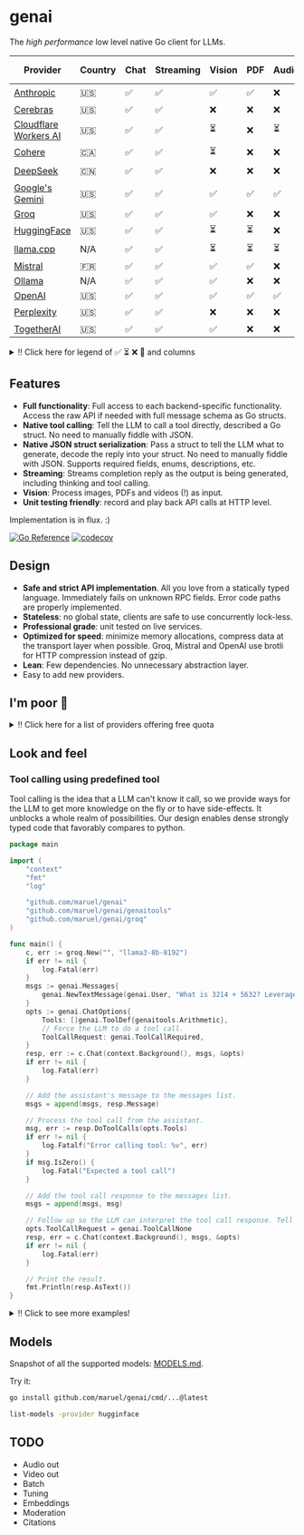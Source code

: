 # genai

The _high performance_ low level native Go client for LLMs.

| Provider                                                    | Country | Chat | Streaming | Vision | PDF | Audio | Video | JSON output | JSON schema | Seed | Tools | Caching |
| ----------------------------------------------------------- | ------- | ---- | --------- | ------ | --- | ----- | ----- | ----------- | ----------- | ---- | ----- | ------- |
| [Anthropic](https://console.anthropic.com/settings/billing) | 🇺🇸      | ✅   | ✅        | ✅     | ✅  | ❌    | ❌    | ❌          | ❌          | ❌   | ✅    | ⏳      |
| [Cerebras](https://cloud.cerebras.ai)                       | 🇺🇸      | ✅   | ✅        | ❌     | ❌  | ❌    | ❌    | ✅          | ✅          | ✅   | ✅    | ❌      |
| [Cloudflare Workers AI](https://dash.cloudflare.com)        | 🇺🇸      | ✅   | ✅        | ⏳     | ❌  | ⏳    | ❌    | ✅          | ✅          | ✅   | ✅    | ❌      |
| [Cohere](https://dashboard.cohere.com/billing)              | 🇨🇦      | ✅   | ✅        | ⏳     | ❌  | ❌    | ❌    | ✅          | ✅          | ✅   | ✅    | ❌      |
| [DeepSeek](https://platform.deepseek.com)                   | 🇨🇳      | ✅   | ✅        | ❌     | ❌  | ❌    | ❌    | ✅          | ❌          | ❌   | ✅    | ⏳      |
| [Google's Gemini](http://aistudio.google.com)               | 🇺🇸      | ✅   | ✅        | ✅     | ✅  | ✅    | ✅    | ✅          | ✅          | ✅   | ✅    | ✅      |
| [Groq](https://console.groq.com/dashboard/usage)            | 🇺🇸      | ✅   | ✅        | ✅     | ❌  | ❌    | ❌    | ✅          | ❌          | ✅   | ✅    | ❌      |
| [HuggingFace](https://huggingface.co/settings/billing)      | 🇺🇸      | ✅   | ✅        | ⏳     | ⏳  | ❌    | ❌    | ⏳          | ⏳          | ✅   | ✅    | ❌      |
| [llama.cpp](https://github.com/ggml-org/llama.cpp)          | N/A     | ✅   | ✅        | ⏳     | ⏳  | ⏳    | ⏳    | ⏳          | ⏳          | ✅   | ⏳    | 🔁      |
| [Mistral](https://console.mistral.ai/usage)                 | 🇫🇷      | ✅   | ✅        | ✅     | ✅  | ❌    | ❌    | ✅          | ✅          | ✅   | ✅    | ❌      |
| [Ollama](https://ollama.com/)                               | N/A     | ✅   | ✅        | ✅     | ❌  | ❌    | ❌    | ❌          | ✅          | ✅   | ✅    | 🔁      |
| [OpenAI](https://platform.openai.com/usage)                 | 🇺🇸      | ✅   | ✅        | ✅     | ✅  | ✅    | ❌    | ✅          | ✅          | ✅   | ✅    | [🔁](https://platform.openai.com/docs/guides/prompt-caching) |
| [Perplexity](https://www.perplexity.ai/settings/api)        | 🇺🇸      | ✅   | ✅        | ❌     | ❌  | ❌    | ❌    | ❌          | ⏳          | ❌   | ❌    | ❌      |
| [TogetherAI](https://api.together.ai/settings/billing)      | 🇺🇸      | ✅   | ✅        | ✅     | ❌  | ❌    | ✅    | ✅          | ✅          | ✅   | ✅    | ❌      |

<details>
  <summary>‼️ Click here for legend of ✅ ⏳ ❌ 🔁 and columns</summary>

- ✅ Implemented
- ⏳ To be implemented
- ❌ Not supported
- 🔁 Implicitly supported
- Streaming: chat streaming
- Vision: ability to process an image as input; most providers support PNG, JPG, WEBP and non-animated GIF
- Video: ability to process a video (e.g. MP4) as input.
- PDF: ability to process a PDF as input, possibly with OCR
- JSON output/schema: ability to output JSON in free form or with a schema
- Seed: deterministic seed for reproducibility
- Tools: tool calling

</details>


## Features

- **Full functionality**: Full access to each backend-specific functionality.
  Access the raw API if needed with full message schema as Go structs.
- **Native tool calling**: Tell the LLM to call a tool directly, described a Go
  struct. No need to manually fiddle with JSON.
- **Native JSON struct serialization**: Pass a struct to tell the LLM what to
  generate, decode the reply into your struct. No need to manually fiddle with
  JSON. Supports required fields, enums, descriptions, etc.
- **Streaming**: Streams completion reply as the output is being generated, including thinking and tool
  calling.
- **Vision**: Process images, PDFs and videos (!) as input.
- **Unit testing friendly**: record and play back API calls at HTTP level.

Implementation is in flux. :)

[![Go Reference](https://pkg.go.dev/badge/github.com/maruel/genai/.svg)](https://pkg.go.dev/github.com/maruel/genai/)
[![codecov](https://codecov.io/gh/maruel/genai/graph/badge.svg?token=VLBH363B6N)](https://codecov.io/gh/maruel/genai)

## Design

- **Safe and strict API implementation**. All you love from a statically typed
  language. Immediately fails on unknown RPC fields. Error code paths are
  properly implemented.
- **Stateless**: no global state, clients are safe to use concurrently lock-less.
- **Professional grade**: unit tested on live services.
- **Optimized for speed**: minimize memory allocations, compress data at the
  transport layer when possible. Groq, Mistral and OpenAI use brotli for HTTP compression instead of gzip.
- **Lean**: Few dependencies. No unnecessary abstraction layer.
- Easy to add new providers.


## I'm poor 💸

<details>
  <summary>‼️ Click here for a list of providers offering free quota</summary>

As of May 2025, the following services offer a free tier (other limits
apply):

- [Cerebras](https://cerebras.ai/inference) has unspecified "generous" free tier
- [Cloudflare Workers AI](https://developers.cloudflare.com/workers-ai/platform/pricing/) about 10k tokens/day
- [Cohere](https://docs.cohere.com/docs/rate-limits) (1000 RPCs/month)
- [Google's Gemini](https://ai.google.dev/gemini-api/docs/rate-limits) 0.25qps, 1m tokens/month
- [Groq](https://console.groq.com/docs/rate-limits) 0.5qps, 500k tokens/day
- [HuggingFace](https://huggingface.co/docs/api-inference/pricing) 10¢/month
- [Mistral](https://help.mistral.ai/en/articles/225174-what-are-the-limits-of-the-free-tier) 1qps, 1B tokens/month
- [Together.AI](https://api.together.ai/settings/plans) provides many models for free at 1qps
- Running [Ollama](https://ollama.com/) or [llama.cpp](https://github.com/ggml-org/llama.cpp) locally is free. :)

</details>


## Look and feel


### Tool calling using predefined tool

Tool calling is the idea that a LLM can't know it call, so we provide ways for the LLM to get more knowledge
on the fly or to have side-effects. It unblocks a whole realm of possibilities. Our design enables dense
strongly typed code that favorably compares to python.

```go
package main

import (
	"context"
	"fmt"
	"log"

	"github.com/maruel/genai"
	"github.com/maruel/genai/genaitools"
	"github.com/maruel/genai/groq"
)

func main() {
	c, err := groq.New("", "llama3-8b-8192")
	if err != nil {
		log.Fatal(err)
	}
	msgs := genai.Messages{
		genai.NewTextMessage(genai.User, "What is 3214 + 5632? Leverage the tool available to you to tell me the answer. Do not explain. Be terse. Include only the answer."),
	}
	opts := genai.ChatOptions{
		Tools: []genai.ToolDef{genaitools.Arithmetic},
		// Force the LLM to do a tool call.
		ToolCallRequest: genai.ToolCallRequired,
	}
	resp, err := c.Chat(context.Background(), msgs, &opts)
	if err != nil {
		log.Fatal(err)
	}

	// Add the assistant's message to the messages list.
	msgs = append(msgs, resp.Message)

	// Process the tool call from the assistant.
	msg, err := resp.DoToolCalls(opts.Tools)
	if err != nil {
		log.Fatalf("Error calling tool: %v", err)
	}
	if msg.IsZero() {
		log.Fatal("Expected a tool call")
	}

	// Add the tool call response to the messages list.
	msgs = append(msgs, msg)

	// Follow up so the LLM can interpret the tool call response. Tell the LLM to not do a tool call this time.
	opts.ToolCallRequest = genai.ToolCallNone
	resp, err = c.Chat(context.Background(), msgs, &opts)
	if err != nil {
		log.Fatal(err)
	}

	// Print the result.
	fmt.Println(resp.AsText())
}
```

<details>
  <summary>‼️ Click to see more examples!</summary>

### Tool calling using a fully custom tool

This example provides all the details to implement a complete custom tool.

```go
package main

import (
	"context"
	"fmt"
	"log"

	"github.com/maruel/genai"
	"github.com/maruel/genai/groq"
)

func main() {
	c, err := groq.New("", "llama3-8b-8192")
	if err != nil {
		log.Fatal(err)
	}
	type math struct {
		A int `json:"a"`
		B int `json:"b"`
	}
	msgs := genai.Messages{
		genai.NewTextMessage(genai.User, "What is 3214 + 5632? Call the tool \"add\" to tell me the answer. Do not explain. Be terse. Include only the answer."),
	}
	opts := genai.ChatOptions{
		Tools: []genai.ToolDef{
			{
				Name:        "add",
				Description: "Add two numbers together and provides the result",
				Callback: func(input *math) (string, error) {
					return fmt.Sprintf("%d", input.A+input.B), nil
				},
			},
		},
		// Force the LLM to do a tool call.
		ToolCallRequest: genai.ToolCallRequired,
	}
	resp, err := c.Chat(context.Background(), msgs, &opts)
	if err != nil {
		log.Fatal(err)
	}

	// Add the assistant's message to the messages list.
	msgs = append(msgs, resp.Message)

	// Process the tool call from the assistant.
	msg, err := resp.DoToolCalls(opts.Tools)
	if err != nil {
		log.Fatalf("Error calling tool: %v", err)
	}
	if msg.IsZero() {
		log.Fatal("Expected a tool call")
	}

	// Add the tool call response to the messages list.
	msgs = append(msgs, msg)

	// Follow up so the LLM can interpret the tool call response. Tell the LLM to not do a tool call this time.
	opts.ToolCallRequest = genai.ToolCallNone
	resp, err = c.Chat(context.Background(), msgs, &opts)
	if err != nil {
		log.Fatal(err)
	}

	// Print the result.
	fmt.Println(resp.AsText())
}
```


### Decoding answer as a typed struct

Tell the LLM to use a specific JSON schema to generate the response. This is more lightweight than tool
calling. It is very useful when we want the LLM to make a choice between values, to return a number or a
boolean (true/false).

```go
package main

import (
	"context"
	"fmt"
	"log"

	"github.com/maruel/genai"
	"github.com/maruel/genai/cerebras"
)

func main() {
	c, err := cerebras.New("", "llama3.1-8b")
	if err != nil {
		log.Fatal(err)
	}
	msgs := genai.Messages{
		genai.NewTextMessage(genai.User, "Is a circle round? Reply as JSON."),
	}
	var circle struct {
		Round bool `json:"round"`
	}
	opts := genai.ChatOptions{DecodeAs: &circle}
	resp, err := c.Chat(context.Background(), msgs, &opts)
	if err != nil {
		log.Fatal(err)
	}
	if err := resp.Decode(&circle); err != nil {
		log.Fatal(err)
	}
	fmt.Printf("Round: %v\n", circle.Round)
}
```

</details>


## Models

Snapshot of all the supported models: [MODELS.md](MODELS.md).

Try it:

```bash
go install github.com/maruel/genai/cmd/...@latest

list-models -provider hugginface
```


## TODO

- Audio out
- Video out
- Batch
- Tuning
- Embeddings
- Moderation
- Citations
